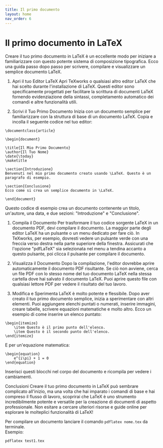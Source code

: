 ```yaml
---
title: Il primo documento
layout: home
nav_order: 6
---
```


# Il primo documento in LaTeX

Creare il tuo primo documento in LaTeX è un eccellente modo per iniziare a familiarizzare con questo potente sistema di composizione tipografica. Ecco una guida passo dopo passo per scrivere, compilare e visualizzare un semplice documento LaTeX.

1. Apri il tuo Editor LaTeX
Apri TeXworks o qualsiasi altro editor LaTeX che hai scelto durante l'installazione di LaTeX. Questi editor sono specificamente progettati per facilitare la scrittura di documenti LaTeX fornendo evidenziazione della sintassi, completamento automatico dei comandi e altre funzionalità utili.

2. Scrivi il Tuo Primo Documento
Inizia con un documento semplice per familiarizzare con la struttura di base di un documento LaTeX. Copia e incolla il seguente codice nel tuo editor:

```
\documentclass{article}

\begin{document}

\title{Il Mio Primo Documento}
\author{Il Tuo Nome}
\date{\today}
\maketitle

\section{Introduzione}
Benvenuti nel mio primo documento creato usando \LaTeX. Questo è un paragrafo di esempio.

\section{Conclusione}
Ecco come si crea un semplice documento in \LaTeX.

\end{document}
```

Questo codice di esempio crea un documento contenente un titolo, un'autore, una data, e due sezioni: "Introduzione" e "Conclusione".

1. Compila il Documento
Per trasformare il tuo codice sorgente LaTeX in un documento PDF, devi compilare il documento. La maggior parte degli editor LaTeX ha un pulsante o un menu dedicato per fare ciò. In TeXworks, per esempio, dovresti vedere un pulsante verde con una freccia verso destra nella parte superiore della finestra. Assicurati che l'opzione "pdfLaTeX" sia selezionata nel menu a tendina accanto a questo pulsante, poi clicca il pulsante per compilare il documento.

1. Visualizza il Documento
Dopo la compilazione, l'editor dovrebbe aprire automaticamente il documento PDF risultante. Se ciò non avviene, cerca un file PDF con lo stesso nome del tuo documento LaTeX nella stessa cartella dove hai salvato il documento LaTeX. Puoi aprire questo file con qualsiasi lettore PDF per vedere il risultato del tuo lavoro.

1. Modifica e Sperimenta
LaTeX è molto potente e flessibile. Dopo aver creato il tuo primo documento semplice, inizia a sperimentare con altri elementi. Puoi aggiungere elenchi puntati o numerati, inserire immagini, creare tabelle, scrivere equazioni matematiche e molto altro. Ecco un esempio di come inserire un elenco puntato:

```
\begin{itemize}
    \item Questo è il primo punto dell'elenco.
    \item Questo è il secondo punto dell'elenco.
\end{itemize}
```

E per un'equazione matematica:

```
\begin{equation}
    e^{i\pi} + 1 = 0
\end{equation}
```

Inserisci questi blocchi nel corpo del documento e ricompila per vedere i cambiamenti.

Conclusioni
Creare il tuo primo documento in LaTeX può sembrare complicato all'inizio, ma una volta che hai imparato i comandi di base e hai compreso il flusso di lavoro, scoprirai che LaTeX è uno strumento incredibilmente potente e versatile per la creazione di documenti di aspetto professionale. Non esitare a cercare ulteriori risorse e guide online per esplorare le molteplici funzionalità di LaTeX!

Per compilare un documento lanciare il comando `pdflatex nome.tex` da terminale.  
Esempio:

```
pdflatex test1.tex
```
